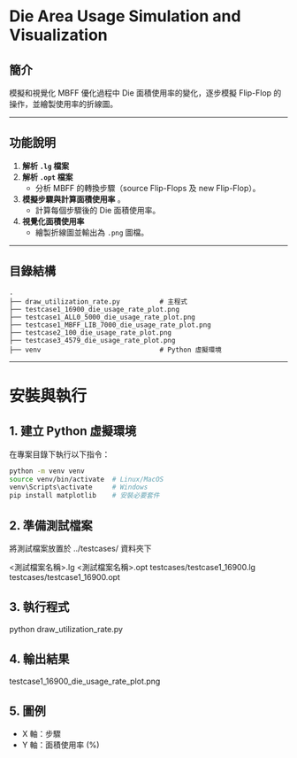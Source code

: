 # Die Area Usage Simulation and Visualization

## 簡介
模擬和視覺化 MBFF 優化過程中 Die 面積使用率的變化，逐步模擬 Flip-Flop 的操作，並繪製使用率的折線圖。

---

## 功能說明
1. **解析 `.lg` 檔案**  
2. **解析 `.opt` 檔案**  
   - 分析 MBFF 的轉換步驟（source Flip-Flops 及 new Flip-Flop）。
3. **模擬步驟與計算面積使用率**  。
   - 計算每個步驟後的 Die 面積使用率。
4. **視覺化面積使用率**  
   - 繪製折線圖並輸出為 `.png` 圖檔。

---

## 目錄結構
```plaintext
.
├── draw_utilization_rate.py          # 主程式
├── testcase1_16900_die_usage_rate_plot.png
├── testcase1_ALL0_5000_die_usage_rate_plot.png
├── testcase1_MBFF_LIB_7000_die_usage_rate_plot.png
├── testcase2_100_die_usage_rate_plot.png
├── testcase3_4579_die_usage_rate_plot.png
├── venv                              # Python 虛擬環境

```

---

# 安裝與執行

## 1. 建立 Python 虛擬環境
在專案目錄下執行以下指令：

```bash
python -m venv venv
source venv/bin/activate  # Linux/MacOS
venv\Scripts\activate     # Windows
pip install matplotlib    # 安裝必要套件
```

## 2. 準備測試檔案
將測試檔案放置於 ../testcases/ 資料夾下

<測試檔案名稱>.lg
<測試檔案名稱>.opt
testcases/testcase1_16900.lg
testcases/testcase1_16900.opt

## 3. 執行程式
python draw_utilization_rate.py

## 4. 輸出結果
testcase1_16900_die_usage_rate_plot.png

## 5. 圖例
- X 軸：步驟
- Y 軸：面積使用率 (%)




